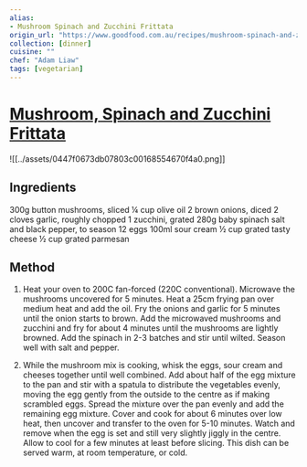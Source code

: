 ```yaml
---
alias:
- Mushroom Spinach and Zucchini Frittata
origin_url: "https://www.goodfood.com.au/recipes/mushroom-spinach-and-zucchini-frittata-20220321-h22jqm"
collection: [dinner]
cuisine: ""
chef: "Adam Liaw"
tags: [vegetarian]
---
```

# [Mushroom, Spinach and Zucchini Frittata](https://www.goodfood.com.au/recipes/mushroom-spinach-and-zucchini-frittata-20220321-h22jqm)
![[../assets/0447f0673db07803c00168554670f4a0.png]]

## Ingredients

300g button mushrooms, sliced
¼ cup olive oil
2 brown onions, diced
2 cloves garlic, roughly chopped
1 zucchini, grated
280g baby spinach
salt and black pepper, to season
12 eggs
100ml sour cream
½ cup grated tasty cheese
½ cup grated parmesan

## Method

1. Heat your oven to 200C fan-forced (220C conventional). Microwave the mushrooms uncovered for 5 minutes. Heat a 25cm frying pan over medium heat and add the oil. Fry the onions and garlic for 5 minutes until the onion starts to brown. Add the microwaved mushrooms and zucchini and fry for about 4 minutes until the mushrooms are lightly browned. Add the spinach in 2-3 batches and stir until wilted. Season well with salt and pepper.

2. While the mushroom mix is cooking, whisk the eggs, sour cream and cheeses together until well combined. Add about half of the egg mixture to the pan and stir with a spatula to distribute the vegetables evenly, moving the egg gently from the outside to the centre as if making scrambled eggs. Spread the mixture over the pan evenly and add the remaining egg mixture. Cover and cook for about 6 minutes over low heat, then uncover and transfer to the oven for 5-10 minutes. Watch and remove when the egg is set and still very slightly jiggly in the centre. Allow to cool for a few minutes at least before slicing. This dish can be served warm, at room temperature, or cold.